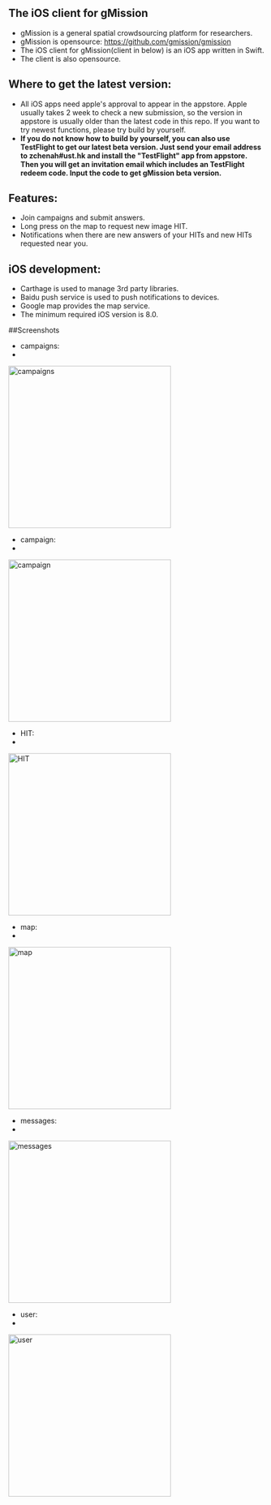 ## The iOS client for gMission
- gMission is a general spatial crowdsourcing platform for researchers.
- gMission is opensource: https://github.com/gmission/gmission
- The iOS client for gMission(client in below) is an iOS app written in Swift.
- The client is also opensource. 


## Where to get the latest version:
- All iOS apps need apple's approval to appear in the appstore. Apple usually takes 2 week to check a new submission, so the version in appstore is usually older than the latest code in this repo. If you want to try newest functions, please try build by yourself. 
- **If you do not know how to build by yourself, you can also use TestFlight to get our latest beta version. Just send your email address to zchenah#ust.hk and install the "TestFlight" app from appstore. Then you will get an invitation email which includes an TestFlight redeem code. Input the code to get gMission beta version.**


## Features:
- Join campaigns and submit answers. 
- Long press on the map to request new image HIT.
- Notifications when there are new answers of your HITs and new HITs requested near you.


## iOS development:
- Carthage is used to manage 3rd party libraries.
- Baidu push service is used to push notifications to devices.
- Google map provides the map service.
- The minimum required iOS version is 8.0.






##Screenshots

- campaigns:
- 
<img src="https://www.dropbox.com/s/7wbe8p5eexdtjgo/campaigns.png?dl=1" alt="campaigns" width="320"/>

- campaign:
- 
<img src="https://www.dropbox.com/s/7wbe8p5eexdtjgo/campaigns.png?dl=1" alt="campaign" width="320"/>

- HIT:
- 
<img src="https://www.dropbox.com/s/xua5i0y4k9grdeo/HIT.png?dl=1" alt="HIT" width="320"/>

- map:
- 
<img src="https://www.dropbox.com/s/jxqls2yir0ewmey/map.png?dl=1" alt="map" width="320"/>

- messages:
- 
<img src="https://www.dropbox.com/s/8l9zydyxvh7uotm/messages.png?dl=1" alt="messages" width="320"/>

- user:
- 
<img src="https://www.dropbox.com/s/vuqcya722ncixqz/user.png?dl=1" alt="user" width="320"/>






